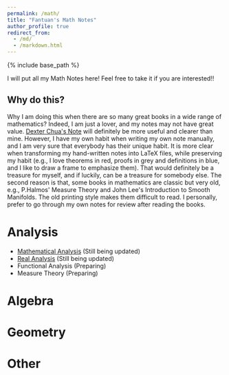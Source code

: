 ```yaml
---
permalink: /math/
title: "Fantuan's Math Notes"
author_profile: true
redirect_from: 
  - /md/
  - /markdown.html
---
```


{% include base_path %}

I will put all my Math Notes here! Feel free to take it if you are interested!!

Why do this?
------
Why I am doing this when there are so many great books in a wide range of mathematics? Indeed, I am just a lover, and my notes may not have great value. [Dexter Chua's Note](https://dec41.user.srcf.net/notes/) will definitely be more useful and clearer than mine. However, I have my own habit when writing my own note manually, and I am very sure that everybody has their unique habit. It is more clear when transforming my hand-written notes into LaTeX files, while preserving my habit (e.g., I love theorems in red, proofs in grey and definitions in blue, and I like to draw a frame to emphasize them). That would definitely be a treasure for myself, and if luckily, can be a treasure for somebody else. The second reason is that, some books in mathematics are classic but very old, e.g., P.Halmos' Measure Theory and John Lee's Introduction to Smooth Manifolds. The old printing style makes them difficult to read. I personally, prefer to go through my own notes for review after reading the books.

Analysis
======
* [Mathematical Analysis](../assets/Notes_on_Introductory_Real_Analysis.pdf) (Still being updated)
* [Real Analysis](../assets/Real_Analysis.pdf) (Still being updated)
* Functional Analysis (Preparing)
* Measure Theory (Preparing)

Algebra
======

Geometry
======

Other
======
